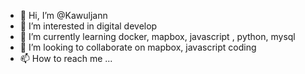 - 👋 Hi, I’m @Kawuljann
- 👀 I’m interested in digital develop
- 🌱 I’m currently learning docker, mapbox, javascript , python, mysql
- 💞️ I’m looking to collaborate on mapbox, javascript coding
- 📫 How to reach me ...

<!---
Kawuljann/Kawuljann is a ✨ special ✨ repository because its `README.md` (this file) appears on your GitHub profile.
You can click the Preview link to take a look at your changes.
--->
